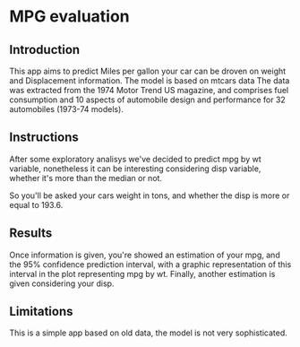 # MPG evaluation

## Introduction

This app aims to predict Miles per gallon your car can be droven on weight and Displacement information.
The model is based on mtcars data The data was extracted from the 1974 Motor Trend US magazine, and comprises fuel consumption and 10 aspects of automobile design and performance for 32 automobiles (1973-74 models).

## Instructions

After some exploratory analisys we've decided to predict mpg by wt variable, nonetheless it can be interesting considering disp variable, whether it's more than the median or not.

So you'll be asked your cars weight in tons, and whether the disp is more or equal to 193.6.

## Results

Once information is given, you're showed an estimation of your mpg, and the 95% confidence prediction interval, with a graphic representation of this interval in the plot representing mpg by wt. Finally, another estimation is given considering your disp.

## Limitations 

This is a simple app based on old data, the model is not very sophisticated.
